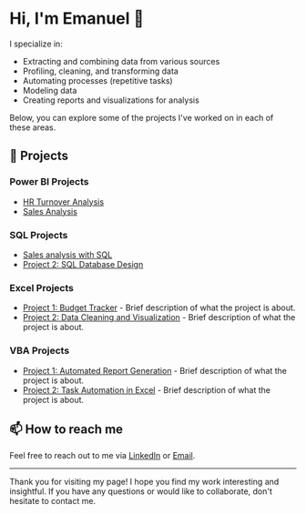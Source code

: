 # Hi, I'm Emanuel 👋

I specialize in:

- Extracting and combining data from various sources
- Profiling, cleaning, and transforming data
- Automating processes (repetitive tasks)
- Modeling data
- Creating reports and visualizations for analysis

Below, you can explore some of the projects I've worked on in each of these areas.

## 🚀 Projects

### Power BI Projects
- [HR Turnover Analysis](https://github.com/DaCruzEmanuel/PowerBI_HR-TurnoverAnalysis)
- [Sales Analysis](#) 

### SQL Projects
- [Sales analysis with SQL](#)
- [Project 2: SQL Database Design](#)

### Excel Projects
- [Project 1: Budget Tracker](#) - Brief description of what the project is about.
- [Project 2: Data Cleaning and Visualization](#) - Brief description of what the project is about.

### VBA Projects
- [Project 1: Automated Report Generation](#) - Brief description of what the project is about.
- [Project 2: Task Automation in Excel](#) - Brief description of what the project is about.

## 📫 How to reach me
Feel free to reach out to me via [LinkedIn](https://www.linkedin.com/in/emanuel-cruz-5869688a/) or [Email](mailto:Emanuelgcrz@gmail.com).

---

Thank you for visiting my page! I hope you find my work interesting and insightful. If you have any questions or would like to collaborate, don't hesitate to contact me.

